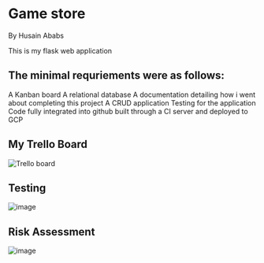 # Game store
By Husain Ababs

This is my flask web application

## The minimal requriements were as follows: 
A Kanban board
A relational database 
A documentation detailing how i went about completing this project 
A CRUD application 
Testing for the application 
Code fully integrated into github built through a CI server and deployed to GCP

## My Trello Board
![Trello board]((https://user-images.githubusercontent.com/79215061/112377922-32edb680-8cde-11eb-929c-cdc9f9a17781.png))


## Testing
![image](https://user-images.githubusercontent.com/79215061/112378271-a1327900-8cde-11eb-9b6b-d0fa3b69958a.png)

## Risk Assessment
![image](https://user-images.githubusercontent.com/79215061/112379120-aba14280-8cdf-11eb-8939-b14a34dd6a79.png)

